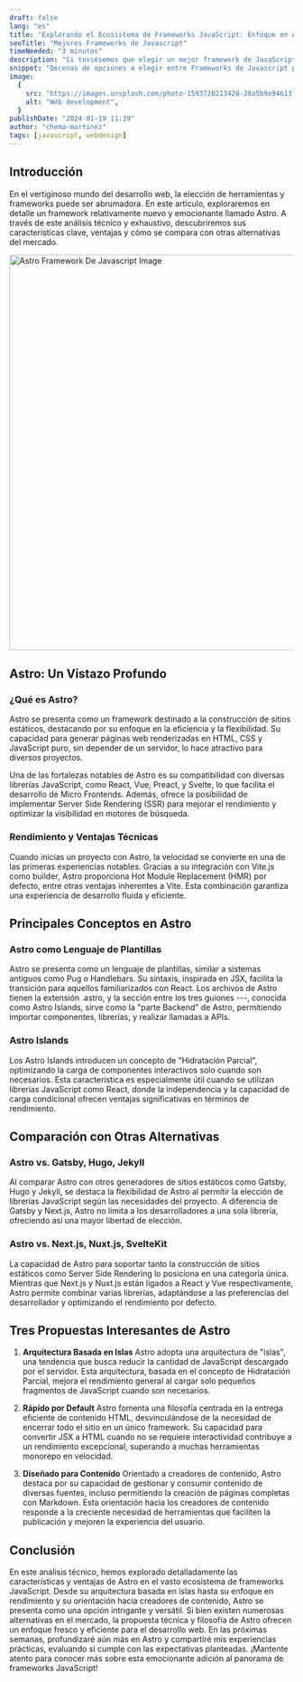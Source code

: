 ```yaml
---
draft: false
lang: "es"
title: "Explorando el Ecosistema de Frameworks JavaScript: Enfoque en Astro"
seoTitle: "Mejores Frameworks de Javascript"
timeNeeded: "3 minutos"
description: "Si tuviésemos que elegir un mejor framework de JavaScript primero tendríamos que observar ventajas y desventajas de cada framework, y posteriormente decidir."
snippet: "Decenas de opciones a elegir entre Frameworks de Javascript para el desarrollo de tu web, ¿Cuál usar?"
image:
  {
    src: "https://images.unsplash.com/photo-1593720213428-28a5b9e94613?&fit=crop&w=430&h=240",
    alt: "Web development",
  }
publishDate: "2024-01-19 11:39"
author: "chema-martinez"
tags: [javascript, webdesign]
---
```


## Introducción

En el vertiginoso mundo del desarrollo web, la elección de herramientas y frameworks puede ser abrumadora. En este artículo, exploraremos en detalle un framework relativamente nuevo y emocionante llamado Astro. A través de este análisis técnico y exhaustivo, descubriremos sus características clave, ventajas y cómo se compara con otras alternativas del mercado.

<img src="/blogImages/astroImage.webp" title="Astro Framework De Javascript" alt="Astro Framework De Javascript Image" width="1200" height="700" loading="lazy"/>

## Astro: Un Vistazo Profundo

### ¿Qué es Astro?

Astro se presenta como un framework destinado a la construcción de sitios estáticos, destacando por su enfoque en la eficiencia y la flexibilidad. Su capacidad para generar páginas web renderizadas en HTML, CSS y JavaScript puro, sin depender de un servidor, lo hace atractivo para diversos proyectos.

Una de las fortalezas notables de Astro es su compatibilidad con diversas librerías JavaScript, como React, Vue, Preact, y Svelte, lo que facilita el desarrollo de Micro Frontends. Además, ofrece la posibilidad de implementar Server Side Rendering (SSR) para mejorar el rendimiento y optimizar la visibilidad en motores de búsqueda.

### Rendimiento y Ventajas Técnicas

Cuando inicias un proyecto con Astro, la velocidad se convierte en una de las primeras experiencias notables. Gracias a su integración con Vite.js como builder, Astro proporciona Hot Module Replacement (HMR) por defecto, entre otras ventajas inherentes a Vite. Esta combinación garantiza una experiencia de desarrollo fluida y eficiente.

## Principales Conceptos en Astro

### Astro como Lenguaje de Plantillas

Astro se presenta como un lenguaje de plantillas, similar a sistemas antiguos como Pug o Handlebars. Su sintaxis, inspirada en JSX, facilita la transición para aquellos familiarizados con React. Los archivos de Astro tienen la extensión .astro, y la sección entre los tres guiones ---, conocida como Astro Islands, sirve como la "parte Backend" de Astro, permitiendo importar componentes, librerías, y realizar llamadas a APIs.

### Astro Islands

Los Astro Islands introducen un concepto de "Hidratación Parcial", optimizando la carga de componentes interactivos solo cuando son necesarios. Esta característica es especialmente útil cuando se utilizan librerías JavaScript como React, donde la independencia y la capacidad de carga condicional ofrecen ventajas significativas en términos de rendimiento.

## Comparación con Otras Alternativas

### Astro vs. Gatsby, Hugo, Jekyll

Al comparar Astro con otros generadores de sitios estáticos como Gatsby, Hugo y Jekyll, se destaca la flexibilidad de Astro al permitir la elección de librerías JavaScript según las necesidades del proyecto. A diferencia de Gatsby y Next.js, Astro no limita a los desarrolladores a una sola librería, ofreciendo así una mayor libertad de elección.

### Astro vs. Next.js, Nuxt.js, SvelteKit

La capacidad de Astro para soportar tanto la construcción de sitios estáticos como Server Side Rendering lo posiciona en una categoría única. Mientras que Next.js y Nuxt.js están ligados a React y Vue respectivamente, Astro permite combinar varias librerías, adaptándose a las preferencias del desarrollador y optimizando el rendimiento por defecto.

## Tres Propuestas Interesantes de Astro

1. **Arquitectura Basada en Islas**
Astro adopta una arquitectura de "islas", una tendencia que busca reducir la cantidad de JavaScript descargado por el servidor. Esta arquitectura, basada en el concepto de Hidratación Parcial, mejora el rendimiento general al cargar solo pequeños fragmentos de JavaScript cuando son necesarios.

2. **Rápido por Default**
Astro fomenta una filosofía centrada en la entrega eficiente de contenido HTML, desvinculándose de la necesidad de encerrar todo el sitio en un único framework. Su capacidad para convertir JSX a HTML cuando no se requiere interactividad contribuye a un rendimiento excepcional, superando a muchas herramientas monorepo en velocidad.

3. **Diseñado para Contenido**
Orientado a creadores de contenido, Astro destaca por su capacidad de gestionar y consumir contenido de diversas fuentes, incluso permitiendo la creación de páginas completas con Markdown. Esta orientación hacia los creadores de contenido responde a la creciente necesidad de herramientas que faciliten la publicación y mejoren la experiencia del usuario.

## Conclusión

En este análisis técnico, hemos explorado detalladamente las características y ventajas de Astro en el vasto ecosistema de frameworks JavaScript. Desde su arquitectura basada en islas hasta su enfoque en rendimiento y su orientación hacia creadores de contenido, Astro se presenta como una opción intrigante y versátil. Si bien existen numerosas alternativas en el mercado, la propuesta técnica y filosofía de Astro ofrecen un enfoque fresco y eficiente para el desarrollo web. En las próximas semanas, profundizaré aún más en Astro y compartiré mis experiencias prácticas, evaluando si cumple con las expectativas planteadas. ¡Mantente atento para conocer más sobre esta emocionante adición al panorama de frameworks JavaScript!
